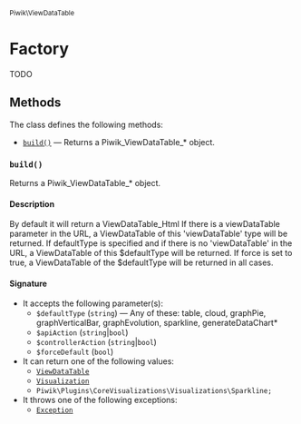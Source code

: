 <small>Piwik\ViewDataTable</small>

Factory
=======

TODO

Methods
-------

The class defines the following methods:

- [`build()`](#build) &mdash; Returns a Piwik_ViewDataTable_* object.

<a name="build" id="build"></a>
<a name="build" id="build"></a>
### `build()`

Returns a Piwik_ViewDataTable_* object.

#### Description

By default it will return a ViewDataTable_Html
If there is a viewDataTable parameter in the URL, a ViewDataTable of this 'viewDataTable' type will be returned.
If defaultType is specified and if there is no 'viewDataTable' in the URL, a ViewDataTable of this $defaultType will be returned.
If force is set to true, a ViewDataTable of the $defaultType will be returned in all cases.

#### Signature

- It accepts the following parameter(s):
    - `$defaultType` (`string`) &mdash; Any of these: table, cloud, graphPie, graphVerticalBar, graphEvolution, sparkline, generateDataChart*
    - `$apiAction` (`string`|`bool`)
    - `$controllerAction` (`string`|`bool`)
    - `$forceDefault` (`bool`)
- It can return one of the following values:
    - [`ViewDataTable`](../../Piwik/Plugin/ViewDataTable.md)
    - [`Visualization`](../../Piwik/Plugin/Visualization.md)
    - `Piwik\Plugins\CoreVisualizations\Visualizations\Sparkline;`
- It throws one of the following exceptions:
    - [`Exception`](http://php.net/class.Exception)

